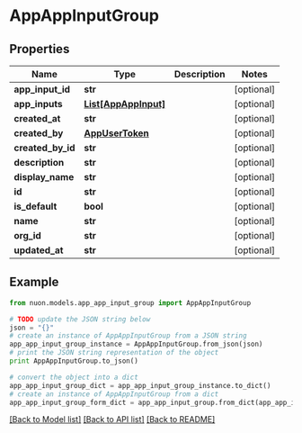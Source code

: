 # AppAppInputGroup


## Properties

Name | Type | Description | Notes
------------ | ------------- | ------------- | -------------
**app_input_id** | **str** |  | [optional] 
**app_inputs** | [**List[AppAppInput]**](AppAppInput.md) |  | [optional] 
**created_at** | **str** |  | [optional] 
**created_by** | [**AppUserToken**](AppUserToken.md) |  | [optional] 
**created_by_id** | **str** |  | [optional] 
**description** | **str** |  | [optional] 
**display_name** | **str** |  | [optional] 
**id** | **str** |  | [optional] 
**is_default** | **bool** |  | [optional] 
**name** | **str** |  | [optional] 
**org_id** | **str** |  | [optional] 
**updated_at** | **str** |  | [optional] 

## Example

```python
from nuon.models.app_app_input_group import AppAppInputGroup

# TODO update the JSON string below
json = "{}"
# create an instance of AppAppInputGroup from a JSON string
app_app_input_group_instance = AppAppInputGroup.from_json(json)
# print the JSON string representation of the object
print AppAppInputGroup.to_json()

# convert the object into a dict
app_app_input_group_dict = app_app_input_group_instance.to_dict()
# create an instance of AppAppInputGroup from a dict
app_app_input_group_form_dict = app_app_input_group.from_dict(app_app_input_group_dict)
```
[[Back to Model list]](../README.md#documentation-for-models) [[Back to API list]](../README.md#documentation-for-api-endpoints) [[Back to README]](../README.md)


